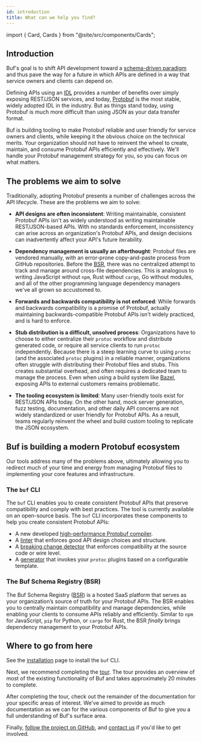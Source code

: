 ```yaml
---
id: introduction
title: What can we help you find?
---
```


import { Card, Cards } from "@site/src/components/Cards";

<Cards>
  <Card
    image=""
    name="💨 Quick Start"
    url="installation"
    description="Download and install Buf on your machine in a few easy steps"
  />
  <Card
    image=""
    name="🚘 Tour"
    url="/tour/introduction"
    description="Learn Buf basics and the benefits of Schema Driven Development"
  />
  <Card
    image="img/logos/cli@2x.png"
    name="The Buf CLI"
    url="build/usage"
    description="Browse through the Buf CLI manuals and lean how to use simplify your protobuf workflow"
  />
  <Card
    image="img/logos/bsr@2x.png"
    name="The Buf Schema Registry"
    url="/bsr/introduction"
    description="Discover the BSR and the challenges it solves within the Protobuf ecosystem"
  />
</Cards>

## Introduction

Buf's goal is to shift API development toward a
[schema-driven paradigm](https://buf.build/blog/api-design-is-stuck-in-the-past)
and thus pave the way for a future in which APIs are defined in a way that
service owners and clients can depend on.

Defining APIs using an
[IDL](https://en.wikipedia.org/wiki/Interface_description_language) provides a
number of benefits over simply exposing REST/JSON services, and today,
[Protobuf](https://developers.google.com/protocol-buffers) is the most stable,
widely adopted IDL in the industry. But as things stand today, using Protobuf is
much more difficult than using JSON as your data transfer format.

Buf is building tooling to make Protobuf reliable and user friendly for service
owners and clients, while keeping it the obvious choice on the technical merits.
Your organization should not have to reinvent the wheel to create, maintain, and
consume Protobuf APIs efficiently and effectively. We'll handle your Protobuf
management strategy for you, so you can focus on what matters.

## The problems we aim to solve

Traditionally, adopting Protobuf presents a number of challenges across the API
lifecycle. These are the problems we aim to solve:

- **API designs are often inconsistent**: Writing maintainable, consistent
  Protobuf APIs isn't as widely understood as writing maintainable
  REST/JSON-based APIs. With no standards enforcement, inconsistency can arise
  across an organization's Protobuf APIs, and design decisions can inadvertently
  affect your API's future iterability.

- **Dependency management is usually an afterthought**: Protobuf files are
  vendored manually, with an error-prone copy-and-paste process from GitHub
  repositories. Before the [BSR](bsr/introduction.md), there was no centralized
  attempt to track and manage around cross-file dependencies. This is analogous
  to writing JavaScript without `npm`, Rust without `cargo`, Go without modules,
  and all of the other programming language dependency managers we've all grown
  so accustomed to.

- **Forwards and backwards compatibility is not enforced**: While forwards and
  backwards compatibility is a promise of Protobuf, actually maintaining
  backwards-compatible Protobuf APIs isn't widely practiced, and is hard to
  enforce.

- **Stub distribution is a difficult, unsolved process**: Organizations have to
  choose to either centralize their `protoc` workflow and distribute generated
  code, or require all service clients to run `protoc` independently. Because
  there is a steep learning curve to using `protoc` (and the associated `protoc`
  plugins) in a reliable manner, organizations often struggle with distributing
  their Protobuf files and stubs. This creates substantial overhead, and often
  requires a dedicated team to manage the process. Even when using a build
  system like [Bazel](/build-systems/bazel.md), exposing APIs to external
  customers remains problematic.

- **The tooling ecosystem is limited**: Many user-friendly tools exist for
  REST/JSON APIs today. On the other hand, mock server generation, fuzz testing,
  documentation, and other daily API concerns are not widely standardized or
  user friendly for Protobuf APIs. As a result, teams regularly reinvent the
  wheel and build custom tooling to replicate the JSON ecosystem.

## Buf is building a modern Protobuf ecosystem

Our tools address many of the problems above, ultimately allowing you to
redirect much of your time and energy from managing Protobuf files to
implementing your core features and infrastructure.

### The `buf` CLI

The `buf` CLI enables you to create consistent Protobuf APIs that preserve
compatibility and comply with best practices. The tool is currently available on
an open-source basis. The `buf` CLI incorporates these components to help you
create consistent Protobuf APIs:

- A new developed
  [high-performance Protobuf compiler](reference/internal-compiler.md).
- A [linter](lint/overview.md) that enforces good API design choices and
  structure.
- A [breaking change detector](breaking/overview.md) that enforces compatibility
  at the source code or wire level.
- A [generator](generate/usage.mdx) that invokes your `protoc` plugins based on
  a configurable template.

### The Buf Schema Registry (BSR)

The Buf Schema Registry ([BSR](bsr/introduction.md)) is a hosted SaaS platform
that serves as your organization’s source of truth for your Protobuf APIs. The
BSR enables you to centrally maintain compatibility and manage dependencies,
while enabling your clients to consume APIs reliably and efficiently. Similar to
`npm` for JavaScript, `pip` for Python, or `cargo` for Rust, the BSR _finally_
brings dependency management to your Protobuf APIs.

## Where to go from here

See the [installation](installation.mdx) page to install the `buf` CLI.

Next, we recommend completing the [tour](tour/introduction.md). The tour
provides an overview of most of the existing functionality of Buf and takes
approximately 20 minutes to complete.

After completing the tour, check out the remainder of the documentation for your
specific areas of interest. We've aimed to provide as much documentation as we
can for the various components of Buf to give you a full understanding of Buf's
surface area.

Finally, [follow the project on GitHub](https://github.com/bufbuild/buf), and
[contact us](contact.md) if you'd like to get involved.
